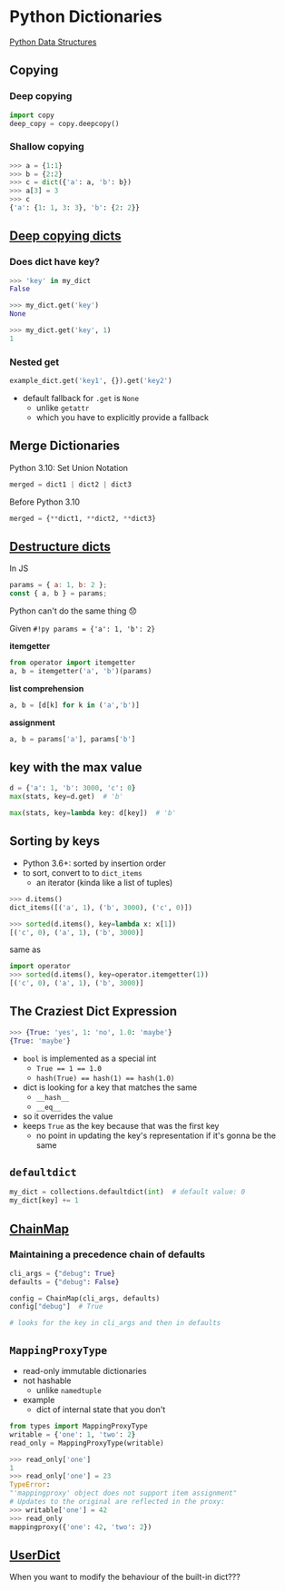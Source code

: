 # Python Dictionaries

[Python Data Structures](python-data-structures.md)

## Copying

### Deep copying

```python
import copy
deep_copy = copy.deepcopy()
```

### Shallow copying

```python
>>> a = {1:1}
>>> b = {2:2}
>>> c = dict({'a': a, 'b': b})
>>> a[3] = 3
>>> c
{'a': {1: 1, 3: 3}, 'b': {2: 2}}
```

## [Deep copying dicts](python-named-tuple.md#deep-copying)

### Does dict have key?

```python
>>> 'key' in my_dict
False

>>> my_dict.get('key')
None

>>> my_dict.get('key', 1)
1
```

### Nested get

```python
example_dict.get('key1', {}).get('key2')
```

-   default fallback for `.get` is `None`
    -   unlike `getattr`
    -   which you have to explicitly provide a fallback

## Merge Dictionaries

Python 3.10: Set Union Notation

```python
merged = dict1 | dict2 | dict3
```

Before Python 3.10

```python
merged = {**dict1, **dict2, **dict3}
```

## [Destructure dicts](https://stackoverflow.com/a/52083390/8479344)

In JS

```javascript
params = { a: 1, b: 2 };
const { a, b } = params;
```

Python can't do the same thing 😞

Given `#!py params = {'a': 1, 'b': 2}`

**itemgetter**

```python
from operator import itemgetter
a, b = itemgetter('a', 'b')(params)
```

**list comprehension**

```python
a, b = [d[k] for k in ('a','b')]
```

**assignment**

```python
a, b = params['a'], params['b']
```

## key with the max value

```python
d = {'a': 1, 'b': 3000, 'c': 0}
max(stats, key=d.get)  # 'b'

max(stats, key=lambda key: d[key])  # 'b'
```

## Sorting by keys

-   Python 3.6+: sorted by insertion order
-   to sort, convert to to `dict_items`
    -   an iterator (kinda like a list of tuples)

```python
>>> d.items()
dict_items([('a', 1), ('b', 3000), ('c', 0)])
```

```python
>>> sorted(d.items(), key=lambda x: x[1])
[('c', 0), ('a', 1), ('b', 3000)]
```

same as

```python
import operator
>>> sorted(d.items(), key=operator.itemgetter(1))
[('c', 0), ('a', 1), ('b', 3000)]
```

## The Craziest Dict Expression

```python
>>> {True: 'yes', 1: 'no', 1.0: 'maybe'}
{True: 'maybe'}
```

-   `bool` is implemented as a special int
    -   `True == 1 == 1.0`
    -   `hash(True) == hash(1) == hash(1.0)`
-   dict is looking for a key that matches the same
    -   `__hash__`
    -   `__eq__`
-   so it overrides the value
-   keeps `True` as the key because that was the first key
    -   no point in updating the key's representation if it's gonna be the same

## `defaultdict`

```python
my_dict = collections.defaultdict(int)  # default value: 0
my_dict[key] += 1
```

## [ChainMap](https://florimond.dev/en/posts/2018/07/a-practical-usage-of-chainmap-in-python/#example-the-shopping-inventory)

### Maintaining a precedence chain of defaults

```python
cli_args = {"debug": True}
defaults = {"debug": False}

config = ChainMap(cli_args, defaults)
config["debug"]  # True

# looks for the key in cli_args and then in defaults
```

## `MappingProxyType`

-   read-only immutable dictionaries
-   not hashable
    -   unlike `namedtuple`
-   example
    -   dict of internal state that you don't

```python
from types import MappingProxyType
writable = {'one': 1, 'two': 2}
read_only = MappingProxyType(writable)

>>> read_only['one']
1
>>> read_only['one'] = 23
TypeError:
"'mappingproxy' object does not support item assignment"
# Updates to the original are reflected in the proxy:
>>> writable['one'] = 42
>>> read_only
mappingproxy({'one': 42, 'two': 2})
```

## [UserDict](https://realpython.com/python-collections-module/#customizing-built-ins-userstring-userlist-and-userdict)

When you want to modify the behaviour of the built-in dict???
